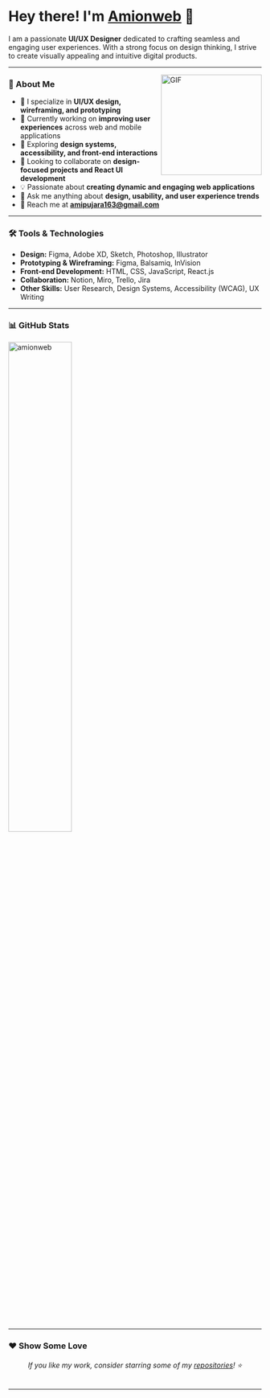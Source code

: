 # Hey there! I'm [Amionweb](https://github.com/amionweb) 👋

<!--<p align="left">
	<img src="https://komarev.com/ghpvc/?username=amionweb&color=blue" alt="amionweb" />
</p>-->

I am a passionate **UI/UX Designer** dedicated to crafting seamless and engaging user experiences. With a strong focus on design thinking, I strive to create visually appealing and intuitive digital products.

---

<img align="right" height="200px" alt="GIF" src="https://i.pinimg.com/originals/e4/26/70/e426702edf874b181aced1e2fa5c6cde.gif" />

### 🚀 About Me
- 🎨 I specialize in **UI/UX design, wireframing, and prototyping**
- 🔭 Currently working on **improving user experiences** across web and mobile applications
- 🌱 Exploring **design systems, accessibility, and front-end interactions**
- 🤝 Looking to collaborate on **design-focused projects and React UI development**
- 💡 Passionate about **creating dynamic and engaging web applications**
- 💬 Ask me anything about **design, usability, and user experience trends**
- 📩 Reach me at **amipujara163@gmail.com**

---

### 🛠 Tools & Technologies

- **Design:** Figma, Adobe XD, Sketch, Photoshop, Illustrator
- **Prototyping & Wireframing:** Figma, Balsamiq, InVision
- **Front-end Development:** HTML, CSS, JavaScript, React.js
- **Collaboration:** Notion, Miro, Trello, Jira
- **Other Skills:** User Research, Design Systems, Accessibility (WCAG), UX Writing

---

### 📊 GitHub Stats

<p>
  <img src="https://github-readme-stats.vercel.app/api?username=amionweb&show_icons=true&theme=radical" alt="amionweb" width="50%"/>
</p>

---

### ❤️ Show Some Love
<h6 align="center">If you like my work, consider starring some of my <a href="https://github.com/amionweb?tab=repositories">repositories</a>! ⭐</h6>

---

